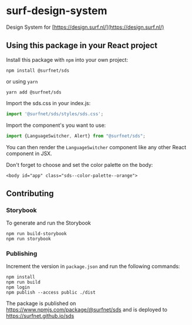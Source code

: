 # surf-design-system

Design System for [https://design.surf.nl/](https://design.surf.nl/)

## Using this package in your React project

Install this package with `npm` into your own project:
```shell
npm install @surfnet/sds
```
or using `yarn`
```shell
yarn add @surfnet/sds
```
Import the sds.css in your index.js:
```js
import '@surfnet/sds/styles/sds.css';
```
Import the component's you want to use:
```js
import {LanguageSwitcher, Alert} from "@surfnet/sds";
```
You can then render the `LanguageSwitcher` component like any other React component in JSX.

Don't forget to choose and set the color palette on the body:
```
<body id="app" class="sds--color-palette--orange">
```

## Contributing

### Storybook

To generate and run the Storybook
```
npm run build-storybook
npm run storybook
```

### Publishing

Increment the version in `package.json` and run the following commands:
```
npm install
npm run build
npm login
npm publish --access public ./dist
```
The package is published on https://www.npmjs.com/package/@surfnet/sds and is deployed to https://surfnet.github.io/sds